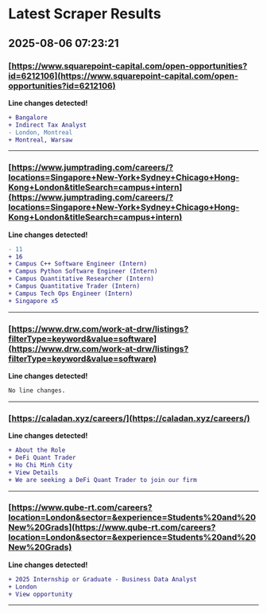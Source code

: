 # Latest Scraper Results

## 2025-08-06 07:23:21

### [https://www.squarepoint-capital.com/open-opportunities?id=6212106](https://www.squarepoint-capital.com/open-opportunities?id=6212106)

**Line changes detected!**

```diff
+ Bangalore
+ Indirect Tax Analyst
- London, Montreal
+ Montreal, Warsaw
```

---
### [https://www.jumptrading.com/careers/?locations=Singapore+New-York+Sydney+Chicago+Hong-Kong+London&titleSearch=campus+intern](https://www.jumptrading.com/careers/?locations=Singapore+New-York+Sydney+Chicago+Hong-Kong+London&titleSearch=campus+intern)

**Line changes detected!**

```diff
- 11
+ 16
+ Campus C++ Software Engineer (Intern)
+ Campus Python Software Engineer (Intern)
+ Campus Quantitative Researcher (Intern)
+ Campus Quantitative Trader (Intern)
+ Campus Tech Ops Engineer (Intern)
+ Singapore x5
```

---
### [https://www.drw.com/work-at-drw/listings?filterType=keyword&value=software](https://www.drw.com/work-at-drw/listings?filterType=keyword&value=software)

**Line changes detected!**

```diff
No line changes.
```

---
### [https://caladan.xyz/careers/](https://caladan.xyz/careers/)

**Line changes detected!**

```diff
+ About the Role
+ DeFi Quant Trader
+ Ho Chi Minh City
+ View Details
+ We are seeking a DeFi Quant Trader to join our firm
```

---
### [https://www.qube-rt.com/careers?location=London&sector=&experience=Students%20and%20New%20Grads](https://www.qube-rt.com/careers?location=London&sector=&experience=Students%20and%20New%20Grads)

**Line changes detected!**

```diff
+ 2025 Internship or Graduate - Business Data Analyst
+ London
+ View opportunity
```

---
